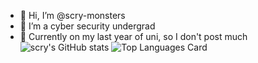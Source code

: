 - 👋 Hi, I’m @scry-monsters
- 👀 I’m a cyber security undergrad
- 🐙 Currently on my last year of uni, so I don't post much
![scry's GitHub stats](https://github-readme-stats.vercel.app/api?username=scry-monsters&theme=transparent&show_icons=true)
![Top Languages Card](https://github-readme-stats.vercel.app/api/top-langs/?username=scry-monsters)
